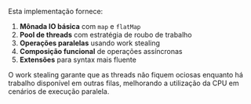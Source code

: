 Esta implementação fornece:

1. **Mônada IO básica** com `map` e `flatMap`
2. **Pool de threads** com estratégia de roubo de trabalho
3. **Operações paralelas** usando work stealing
4. **Composição funcional** de operações assíncronas
5. **Extensões** para syntax mais fluente

O work stealing garante que as threads não fiquem ociosas enquanto há trabalho disponível em outras filas, melhorando a utilização da CPU em cenários de execução paralela.
